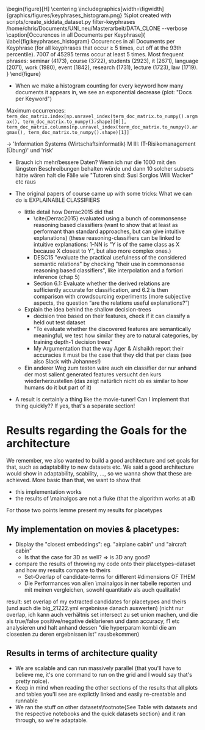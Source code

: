 
\begin{figure}[H]
	\centering
	\includegraphics[width=\figwidth]{graphics/figures/keyphrases_histogram.png}
	%plot created with scripts/create_siddata_dataset.py filter-keyphrases /home/chris/Documents/UNI_neu/Masterarbeit/DATA_CLONE --verbose
	\caption[Occurences in all Documents per Keyphrase]{
		\label{fig:keyphrases_histogram}
		Occurences in all Documents per Keyphrase (for all keyphrases that occur $\geq$ 5 times, cut off at the 93th percentile).
		7007 of 45295 terms occur at least 5 times.
		Most frequent phrases: seminar (4173), course (3722), students (2923), it (2671), language (2071), work (1980), event (1842), research (1731), lecture (1723), law (1719).
		}
\end{figure}

* When we make a histogram counting for every keyword how many documents it appears in, we see an exponential decrease (plot: "Docs per Keyword")


Maximum occurrences:
`term_doc_matrix.index[np.unravel_index(term_doc_matrix.to_numpy().argmax(), term_doc_matrix.to_numpy().shape)[0]], term_doc_matrix.columns[np.unravel_index(term_doc_matrix.to_numpy().argmax(), term_doc_matrix.to_numpy().shape)[1]]`

→ 'Information Systems (Wirtschaftsinformatik) M III: IT-Risikomanagement (Übung)' und 'risk'


* Brauch ich mehr/bessere Daten? Wenn ich nur die 1000 mit den längsten Beschreibungen behalten würde und dann 10 solcher subsets hätte wären halt die Fälle wie "Tutoren sind: Susi Sorglos Willi Wacker" etc raus



* The original papers of course came up with some tricks: What we can do is EXPLAINABLE CLASSIFIERS
	* little detail how Derrac2015 did that
		* \cite{Derrac2015} evaluated using a bunch of commonsense reasoning based classifiers (want to show that at least as performant than standard approaches, but can give intuitive explanations) (these reasoning-classifiers can be linked to intuitive explanations: 1-NN is "Y is of the same class as X because X closest to Y", but also more complex ones.) 
		* DESC15 "evaluate the practical usefulness of the considered semantic relations" by checking "their use in commonsense reasoning based classifiers", like interpolation and a fortiori inference (chap 5)
		* Section 6.1: Evaluate whether the derived relations are sufficiently accurate for classification, and 6.2 is then comparison with crowdsourcing experiments (more subjective aspects, the question “are the relations useful explanations?”)
	* Explain the idea behind the shallow decision-trees
		* decision tree based on their features, check if it can classify a held out test dataset
		* "To evaluate whether the discovered features are semantically meaningful, we test how similar they are to natural categories, by training depth-1 decision trees"
		* My Argumentation that the way Ager & Alshaikh report their accuracies it must be the case that they did that per class (see also Slack with Johannes!)
	* Ein anderer Weg zum testen wäre auch ein classifier der nur anhand der most salient generated features versucht den kurs wiederherzustellen (das zeigt natürlich nicht ob es similar to how humans do it but part of it)

* A result is certainly a thing like the movie-tuner! Can I implement that thing quickly?? If yes, that's a separate section!


# Results regarding the Goals for the architecture 

<!-- Eine meiner 2 research questions ja war "wie sieht eine gute architecture aus", so if the architecture is good and how it (and thus a good architecture) looks are results!! -->


We remember, we also wanted to build a good architecture and set goals for that, such as adaptability to new datasets etc.
We said a good architecture would show in adaptability, scability, ..., so we wanna show that these are achieved. 
More basic than that, we want to show that 

* this implementation works
* the results of \mainalgos are not a fluke (that the algorithm works at all)

For those two points lemme present my results for placetypes


## My implementation on movies & placetypes:

* Display the "closest embeddings": eg. "airplane cabin" und "aircraft cabin"
	* Is that the case for 3D as well? => is 3D any good?
* compare the results of throwing my code onto their placetypes-dataset and how my results compare to theirs 
	* Set-Overlap of candidate-terms for different #dimensions OF THEM
	* Die Performances von allen \mainalgos in ner tabelle reporten und mit meinen vergleichen, sowohl quantitativ als auch qualitativ!

result: set overlap of my extracted candidates for placetypes and theirs (und auch die big_21222.yml ergebnisse danach auswerten) (nicht nur overlap, ich kann auch verhältnis set intersect zu set union machen, und die als true/false positive/negative deklarieren und dann accuracy, f1 etc analysieren und halt anhand dessen "die hyperparam kombi die am closesten zu deren ergebnissen ist" rausbekommen)

## Results in terms of architecture quality

* We are scalable and can run massively parallel (that you'll have to believe me, it's one command to run on the grid and I would say that's pretty noice).
* Keep in mind when reading the other sections of the results that all plots and tables you'll see are explictly linked and easily re-creatable and runnable
* We ran the stuff on other datasets\footnote{See Table with datasets and the respective notebooks and the quick datasets section} and it ran through, so we're adaptable.
